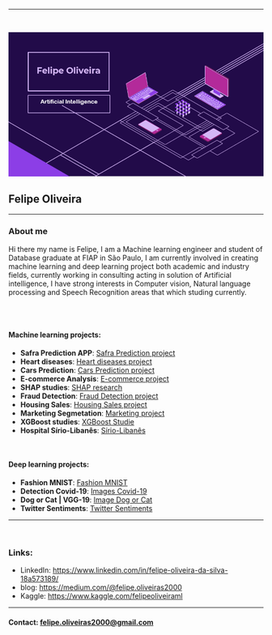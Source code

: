---
<br>

![alt text](https://github.com/Felipe-Oliveira11/Portfolio/blob/master/template.PNG)
## Felipe Oliveira 
<hr>

### About me
Hi there my name is Felipe, I am a Machine learning engineer and student of Database graduate at FIAP in São Paulo, I am currently involved in creating machine learning and deep learning project both academic and industry fields, currently working in consulting acting in solution of Artificial intelligence, I have strong interests in Computer vision, Natural language processing and Speech Recognition areas that which studing currently.

<br>
<br>

#### Machine learning projects:
* **Safra Prediction APP**: [Safra Prediction project](https://safra-plataforma.herokuapp.com/) 
* **Heart diseases**: [Heart diseases project](https://github.com/Felipe-Oliveira11/Hospital-Machine-Learning/blob/master/Doen%C3%A7a%20Card%C3%ADaca%20UCI%20.ipynb)
* **Cars Prediction**: [Cars Prediction project](https://github.com/Felipe-Oliveira11/Cars_Prediction_ML/blob/master/Car_price_prediction/Cars%20Prediction%20.ipynb)
* **E-commerce Analysis**: [E-commerce project](https://github.com/Felipe-Oliveira11/E-commerce-Machine-learning/blob/master/E-commerce%20Customer.ipynb)
* **SHAP studies**: [SHAP research](https://github.com/Felipe-Oliveira11/SHAP-ML/blob/master/SHAP.ipynb)
* **Fraud Detection**: [Fraud Detection project](https://github.com/Felipe-Oliveira11/Fraud-Detection-ML/blob/master/Fraud_Detection.ipynb) 
* **Housing Sales**: [Housing Sales project](https://github.com/Felipe-Oliveira11/Housing-Sales-ML/blob/master/Housing_Sales_Price.ipynb)
* **Marketing Segmetation**: [Marketing project](https://github.com/Felipe-Oliveira11/Marketing-ML/blob/master/Marketing.ipynb)
* **XGBoost studies**: [XGBoost Studie](https://github.com/Felipe-Oliveira11/Gradient-Boosting-ML/blob/master/XGBoost/XGBoost_tutorial_1.ipynb)
* **Hospital Sírio-Libanês**: [Sírio-Libanês](https://github.com/Felipe-Oliveira11/Sirio_Libanes-ML/blob/master/S%C3%ADrio_Liban%C3%AAs_COVID_19.ipynb)


<br>


#### Deep learning projects:

* **Fashion MNIST**: [Fashion MNIST](https://github.com/Felipe-Oliveira11/Fashion-MNIST/blob/master/Fashion_MNIST_TensorFlow.ipynb)
* **Detection Covid-19**: [Images Covid-19](https://github.com/Felipe-Oliveira11/Detection-COVID19/blob/master/Detecting_Covid_19_Images.ipynb)
* **Dog or Cat | VGG-19**: [Image Dog or Cat](https://www.kaggle.com/felipeoliveiraml/dogs-cats-transferlearning-vgg-19)
* **Twitter Sentiments**: [Twitter Sentiments](https://github.com/Felipe-Oliveira11/twitter-classification-nlp/blob/master/notebook/Text_Classification_Twitter.ipynb)



<hr>
<br>

### Links:

* LinkedIn: https://www.linkedin.com/in/felipe-oliveira-da-silva-18a573189/
* blog: https://medium.com/@felipe.oliveiras2000
* Kaggle: https://www.kaggle.com/felipeoliveiraml
<hr>

#### Contact: felipe.oliveiras2000@gmail.com

<br>
<br>
<br>
<br>

